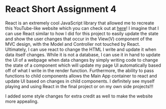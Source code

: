# React Short Assignment 4

React is an extremely cool JavaScript library that allowed me to recreate this YouTube-like website which you can check out at [here](http://cs52-rajivramaiah.surge.sh)! I imagine that I can use React similar to how I did for this project to easily update the state and show the user changes that occur in the View(V) component of the MVC design, with the Model and Controller not touched by React. Ultimately, I can use react to change the HTML I write and update it when data itself changes. While it is not a database, I can use it in hand to update the UI of a webpage when data changes by simply writing code to change the state of a component which will update my page UI automatically based off of what I write in the render function. Furthermore, the ability to pass functions to child components allows the Main App container to react and update UI based on changes in child components. I definitely see myself playing and using React in the final project or on my own side projects!!!

I added some style changes for extra credit as well to make the website more appealing.
